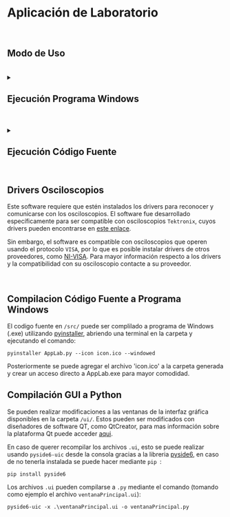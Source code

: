 # Aplicación de Laboratorio


<br>

## Modo de Uso

<br>


<details>
<summary> <h2> Ejecución Programa Windows </h2> </summary>

<br>

> ## Instalación
> 
> <br>
> 
> Para instalar el software, descargue el archivo `AppLab - Windows.zip`:
> 
> ![image](https://user-images.githubusercontent.com/83187517/177222815-e8f19e10-f6fd-4a3c-8b0a-3967ef846594.png)
> 
> <br>
> 
> Y descomprima el contenido del .zip en alguna carpeta de su elección:
> 
> ![image](https://user-images.githubusercontent.com/83187517/177222963-c8b3874b-b801-498d-af6b-d608404bce3e.png)
> 
> <br>
> 
> Una vez descomprimido, accedemos a la carpeta `AppLab` y ubicamos el archivo `AppLab.exe`. Haciendo click derecho podemos crear un acceso directo, el cual podemos ubicar en el escritorio o donde más acomode:
> 
> ![image](https://user-images.githubusercontent.com/83187517/177223171-90405739-dc9a-4f9f-b813-d7a5b8a68864.png)
> 
> <br>
> 
> Finalmente, podemos cambiar el nombre del acceso directo:
> 
> ![image](https://user-images.githubusercontent.com/83187517/177223270-46d0f4b6-b065-4814-b6a1-4c8906e3c131.png)
> 
> <br>
> 
> <br>
> 
> ## Ejecución
> 
> <br>
> 
> Para ejecutar el programa compilado para windows, una vez realizada la instalación, simplemente se puede hacer doble click sobre el acceso directo.
> 
> </details>

<br>

<br>

<details>
<summary> <h2> Ejecución Código Fuente </h2> </summary>

> 
> <br>
> 
> ## Instalación Dependencias
> 
> <br>
> 
> El software puede ser ejecutado directamente utilizando python 3. En caso de no tenerlo instalado, se puede descargar [aqui](https://www.python.org/downloads/).
> 
> <br>
> 
> Primero, se debe descargar el contenido de la carpeta `/src/` de este repositorio, que contiene el código fuente de este software, a alguna carpeta en la maquina local. El archivo `.py` ejecutable es el `AppLab.py`
> 
> <br>
> 
> Antes de ejecutar, se deben instalar las dependencias. Si no cuenta con el gestor de paquetes de python (pip) instalado, puede ser instalado en sistemas operativos Windows siguiendo [esta guia](https://technetters.com/como-instalar-pip-para-python-windows/). En sistemas operativos basados en debian (como Ubuntu), se puede instalar simplemente utilizando el comando:
> 
> ```
> sudo apt install python3-pip
> ```
> Para instalar las dependencias del software usando pip:
> 
> ```
> pip install paramiko pymongo pyvisa numpy pandas tk pyside6 pyqtgraph
> ```
> Para sistemas operativos basados en Debian (como Ubuntu) se debe instalar `tk` (Tkinter) por separado:
> 
> ```
> pip install paramiko pymongo pyvisa numpy pandas pyside6 pyqtgraph
> 
> sudo apt install python3-tk
> ```
> En caso de encontrarse con el error `qt.qpa.plugin: Could not load the Qt platform plugin "xcb" in "" even though it was found.` en sistemas operativos Debian, este puede > solucionarse instalando la dependencia:
> 
> ```
> sudo apt install libxcb-xinerama0
> ```
> 
> <br/>
> 
> ## Ejecución de Codigo Fuente
> 
> Finalmente, una vez instaladas las dependencias del programa, este se puede ejecutar abriendo una consola en la carpeta que contiene los archivos y utilizando el comando:
> 
> 
> ```
> python ./src/AppLab.py
> ```
> 
> </details>

<br/>

## Drivers Osciloscopios

Este software requiere que estén instalados los drivers para reconocer y comunicarse con los osciloscopios. El software fue desarrollado específicamente para ser compatible con osciloscopios `Tektronix`, cuyos drivers pueden encontrarse en [este enlace](https://www.tek.com/en/support/software/driver/tekvisa-connectivity-software-v411). 

Sin embargo, el software es compatible con osciloscopios que operen usando el protocolo `VISA`, por lo que es posible instalar drivers de otros proveedores, como [NI-VISA](https://www.ni.com/es-cl/support/downloads/drivers/download.ni-visa.html).  Para mayor información respecto a los drivers y la compatibilidad con su osciloscopio contacte a su proveedor.

<br/>

## Compilacion Código Fuente a Programa Windows

El codigo fuente en `/src/` puede ser complilado a programa de Windows (.exe) utilizando [pyinstaller](https://pyinstaller.org/en/stable/), abriendo una terminal en la carpeta y ejecutando el comando:


```
pyinstaller AppLab.py --icon icon.ico --windowed
```

Posteriormente se puede agregar el archivo 'icon.ico' a la carpeta generada y crear un acceso directo a AppLab.exe para mayor comodidad.

## Compilación GUI a Python

Se pueden realizar modificaciones a las ventanas de la interfaz gráfica disponibles en la carpeta `/ui/`. Estos pueden ser modificados con diseñadores de software QT, como QtCreator, para mas información sobre la plataforma Qt puede acceder [aqui](https://www.qt.io/product/development-tools). 

En caso de querer recompilar los archivos `.ui`, esto se puede realizar usando `pyside6-uic` desde la consola gracias a la libreria [pyside6](https://doc.qt.io/qtforpython-6/gettingstarted.html), en caso de no tenerla instalada se puede hacer mediante  `pip `:

```
pip install pyside6
```
Los archivos `.ui` pueden compilarse a `.py` mediante el comando (tomando como ejemplo el archivo `ventanaPrincipal.ui`):

```
pyside6-uic -x .\ventanaPrincipal.ui -o ventanaPrincipal.py
```


